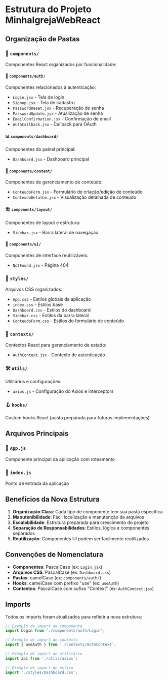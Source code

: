 # Estrutura do Projeto MinhaIgrejaWebReact

## Organização de Pastas

### 📁 `components/`
Componentes React organizados por funcionalidade:

#### 🔐 `components/auth/`
Componentes relacionados à autenticação:
- `Login.jsx` - Tela de login
- `Signup.jsx` - Tela de cadastro
- `PasswordReset.jsx` - Recuperação de senha
- `PasswordUpdate.jsx` - Atualização de senha
- `EmailConfirmation.jsx` - Confirmação de email
- `AuthCallback.jsx` - Callback para OAuth

#### 📊 `components/dashboard/`
Componentes do painel principal:
- `Dashboard.jsx` - Dashboard principal

#### 📝 `components/content/`
Componentes de gerenciamento de conteúdo:
- `ConteudoForm.jsx` - Formulário de criação/edição de conteúdo
- `ConteudoDetalhe.jsx` - Visualização detalhada de conteúdo

#### 🏗️ `components/layout/`
Componentes de layout e estrutura:
- `Sidebar.jsx` - Barra lateral de navegação

#### 🎨 `components/ui/`
Componentes de interface reutilizáveis:
- `NotFound.jsx` - Página 404

### 🎨 `styles/`
Arquivos CSS organizados:
- `App.css` - Estilos globais da aplicação
- `index.css` - Estilos base
- `Dashboard.css` - Estilos do dashboard
- `Sidebar.css` - Estilos da barra lateral
- `ConteudoForm.css` - Estilos do formulário de conteúdo

### 🔧 `contexts/`
Contextos React para gerenciamento de estado:
- `AuthContext.jsx` - Contexto de autenticação

### 🛠️ `utils/`
Utilitários e configurações:
- `axios.js` - Configuração do Axios e interceptors

### 🪝 `hooks/`
Custom hooks React (pasta preparada para futuras implementações)

## Arquivos Principais

### 📄 `App.js`
Componente principal da aplicação com roteamento

### 📄 `index.js`
Ponto de entrada da aplicação

## Benefícios da Nova Estrutura

1. **Organização Clara**: Cada tipo de componente tem sua pasta específica
2. **Manutenibilidade**: Fácil localização e manutenção de arquivos
3. **Escalabilidade**: Estrutura preparada para crescimento do projeto
4. **Separação de Responsabilidades**: Estilos, lógica e componentes separados
5. **Reutilização**: Componentes UI podem ser facilmente reutilizados

## Convenções de Nomenclatura

- **Componentes**: PascalCase (ex: `Login.jsx`)
- **Arquivos CSS**: PascalCase (ex: `Dashboard.css`)
- **Pastas**: camelCase (ex: `components/auth/`)
- **Hooks**: camelCase com prefixo "use" (ex: `useAuth`)
- **Contextos**: PascalCase com sufixo "Context" (ex: `AuthContext.jsx`)

## Imports

Todos os imports foram atualizados para refletir a nova estrutura:

```javascript
// Exemplo de import de componente
import Login from './components/auth/Login';

// Exemplo de import de contexto
import { useAuth } from './contexts/AuthContext';

// Exemplo de import de utilitário
import api from './utils/axios';

// Exemplo de import de estilo
import './styles/Dashboard.css';
``` 